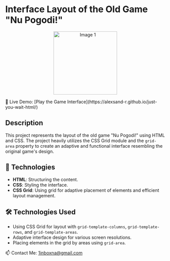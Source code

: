 # Interface Layout of the Old Game "Nu Pogodi!"

<p align="center">
  <img src="img/image1.png" alt="Image 1" width="200" height="200">

</p>
🔗 Live Demo:  [Play the Game Interface](https://alexsand-r.github.io/just-you-wait-html/)

## Description
This project represents the layout of the old game "Nu Pogodi!" using HTML and CSS. The project heavily utilizes the CSS Grid module and the `grid-area` property to create an adaptive and functional interface resembling the original game's design.

## 🚀 Technologies
- **HTML**: Structuring the content.
- **CSS**: Styling the interface.
- **CSS Grid**: Using grid for adaptive placement of elements and efficient layout management.

## 🛠️ Technologies Used 
- Using CSS Grid for layout with `grid-template-columns`, `grid-template-rows`, and `grid-template-areas`.
- Adaptive interface design for various screen resolutions.
- Placing elements in the grid by areas using `grid-area`.



📫 Contact Me:
1inboxna@gmail.com

